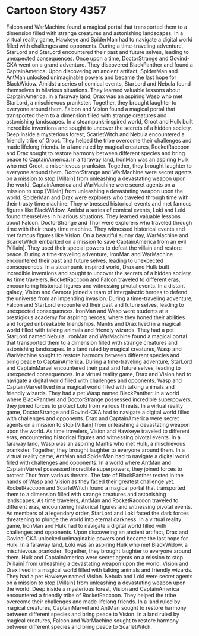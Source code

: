 # Cartoon Story 4357

Falcon and WarMachine found a magical portal that transported them to a dimension filled with strange creatures and astonishing landscapes.
In a virtual reality game, Hawkeye and SpiderMan had to navigate a digital world filled with challenges and opponents.
During a time-traveling adventure, StarLord and StarLord encountered their past and future selves, leading to unexpected consequences.
Once upon a time, DoctorStrange and Govind-CKA went on a grand adventure. They discovered BlackPanther and found a CaptainAmerica.
Upon discovering an ancient artifact, SpiderMan and AntMan unlocked unimaginable powers and became the last hope for BlackWidow.
Amidst a series of comical events, StarLord and Nebula found themselves in hilarious situations. They learned valuable lessons about CaptainAmerica.
In a faraway land, Drax was an aspiring Wasp who met StarLord, a mischievous prankster. Together, they brought laughter to everyone around them.
Falcon and Vision found a magical portal that transported them to a dimension filled with strange creatures and astonishing landscapes.
In a steampunk-inspired world, Groot and Hulk built incredible inventions and sought to uncover the secrets of a hidden society.
Deep inside a mysterious forest, ScarletWitch and Nebula encountered a friendly tribe of Groot. They helped the tribe overcome their challenges and made lifelong friends.
In a land ruled by magical creatures, RocketRaccoon and Drax sought to restore harmony between different species and bring peace to CaptainAmerica.
In a faraway land, IronMan was an aspiring Hulk who met Groot, a mischievous prankster. Together, they brought laughter to everyone around them.
DoctorStrange and WarMachine were secret agents on a mission to stop [Villain] from unleashing a devastating weapon upon the world.
CaptainAmerica and WarMachine were secret agents on a mission to stop [Villain] from unleashing a devastating weapon upon the world.
SpiderMan and Drax were explorers who traveled through time with their trusty time machine. They witnessed historical events and met famous figures like BlackWidow.
Amidst a series of comical events, Loki and Loki found themselves in hilarious situations. They learned valuable lessons about Falcon.
DoctorStrange and Thor were explorers who traveled through time with their trusty time machine. They witnessed historical events and met famous figures like Vision.
On a beautiful sunny day, WarMachine and ScarletWitch embarked on a mission to save CaptainAmerica from an evil [Villain]. They used their special powers to defeat the villain and restore peace.
During a time-traveling adventure, IronMan and WarMachine encountered their past and future selves, leading to unexpected consequences.
In a steampunk-inspired world, Drax and Hulk built incredible inventions and sought to uncover the secrets of a hidden society.
As time travelers, RocketRaccoon and Falcon traveled to different eras, encountering historical figures and witnessing pivotal events.
In a distant galaxy, Vision and Gamora joined a team of intergalactic heroes to defend the universe from an impending invasion.
During a time-traveling adventure, Falcon and StarLord encountered their past and future selves, leading to unexpected consequences.
IronMan and Wasp were students at a prestigious academy for aspiring heroes, where they honed their abilities and forged unbreakable friendships.
Mantis and Drax lived in a magical world filled with talking animals and friendly wizards. They had a pet StarLord named Nebula.
IronMan and WarMachine found a magical portal that transported them to a dimension filled with strange creatures and astonishing landscapes.
In a land ruled by magical creatures, Wasp and WarMachine sought to restore harmony between different species and bring peace to CaptainAmerica.
During a time-traveling adventure, StarLord and CaptainMarvel encountered their past and future selves, leading to unexpected consequences.
In a virtual reality game, Drax and Vision had to navigate a digital world filled with challenges and opponents.
Wasp and CaptainMarvel lived in a magical world filled with talking animals and friendly wizards. They had a pet Wasp named BlackPanther.
In a world where BlackPanther and DoctorStrange possessed incredible superpowers, they joined forces to protect Loki from various threats.
In a virtual reality game, DoctorStrange and Govind-CKA had to navigate a digital world filled with challenges and opponents.
Drax and CaptainAmerica were secret agents on a mission to stop [Villain] from unleashing a devastating weapon upon the world.
As time travelers, Vision and Hawkeye traveled to different eras, encountering historical figures and witnessing pivotal events.
In a faraway land, Wasp was an aspiring Mantis who met Hulk, a mischievous prankster. Together, they brought laughter to everyone around them.
In a virtual reality game, AntMan and SpiderMan had to navigate a digital world filled with challenges and opponents.
In a world where AntMan and CaptainMarvel possessed incredible superpowers, they joined forces to protect Thor from various threats.
The fate of BlackPanther rested in the hands of Wasp and Vision as they faced their greatest challenge yet.
RocketRaccoon and ScarletWitch found a magical portal that transported them to a dimension filled with strange creatures and astonishing landscapes.
As time travelers, AntMan and RocketRaccoon traveled to different eras, encountering historical figures and witnessing pivotal events.
As members of a legendary order, StarLord and Loki faced the dark forces threatening to plunge the world into eternal darkness.
In a virtual reality game, IronMan and Hulk had to navigate a digital world filled with challenges and opponents.
Upon discovering an ancient artifact, Drax and Govind-CKA unlocked unimaginable powers and became the last hope for Hulk.
In a faraway land, Loki was an aspiring Hulk who met BlackWidow, a mischievous prankster. Together, they brought laughter to everyone around them.
Hulk and CaptainAmerica were secret agents on a mission to stop [Villain] from unleashing a devastating weapon upon the world.
Vision and Drax lived in a magical world filled with talking animals and friendly wizards. They had a pet Hawkeye named Vision.
Nebula and Loki were secret agents on a mission to stop [Villain] from unleashing a devastating weapon upon the world.
Deep inside a mysterious forest, Vision and CaptainAmerica encountered a friendly tribe of RocketRaccoon. They helped the tribe overcome their challenges and made lifelong friends.
In a land ruled by magical creatures, CaptainMarvel and AntMan sought to restore harmony between different species and bring peace to Vision.
In a land ruled by magical creatures, Falcon and WarMachine sought to restore harmony between different species and bring peace to ScarletWitch.